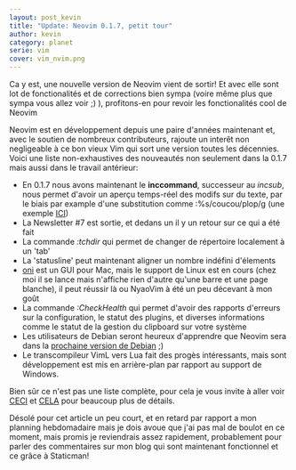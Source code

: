 ```yaml
---
layout: post_kevin
title: "Update: Neovim 0.1.7, petit tour"
author: kevin
category: planet
serie: vim
cover: vim_nvim.png
---
```


Ca y est, une nouvelle version de Neovim vient de sortir! Et avec elle sont lot de fonctionalités et de corrections bien sympa (voire même plus que sympa vous allez voir ;) ), profitons-en pour revoir les fonctionalités cool de Neovim

<!--break-->

Neovim est en développement depuis une paire d'années maintenant et, avec le soutien de nombreux contributeurs, rajoute un interêt non negligeable à ce bon vieux Vim qui sort une version toutes les décennies. Voici une liste non-exhaustives des nouveautés non seulement dans la 0.1.7 mais aussi dans le travail antérieur:

* En 0.1.7 nous avons maintenant le __inccommand__, successeur au _incsub_, nous permet d'avoir un aperçu temps-réel des modifs sur du texte, par le biais par example d'une substitution comme :%s/coucou/plop/g (une exemple [ICI](https://asciinema.org/a/92207))
* La Newsletter #7 est sortie, et dedans un il y un retour sur ce qui a été fait
* La commande _:tchdir_ qui permet de changer de répertoire localement à un 'tab'
* La 'statusline' peut maintenant aligner un nombre indéfini d'élements
* [oni](https://github.com/extr0py/oni) est un GUI pour Mac, mais le support de Linux est en cours (chez moi il se lance mais n'affiche rien d'autre qu'une barre et une page blanche), il peut réussir là ou NyaoVim à été un peu décevant à mon goût
* La commande _:CheckHealth_ qui permet d'avoir des rapports d'erreurs sur la configuration, le statut des plugins, et diverses informations comme le statut de la gestion du clipboard sur votre système
* Les utilisateurs de Debian seront heureux d'apprendre que Neovim sera dans la [prochaine version de Debian](https://packages.debian.org/stretch/neovim) ;)
* Le transcompileur VimL vers Lua fait des progès intéressants, mais sont développement est mis en arrière-plan par rapport au support de Windows.

Bien sûr ce n'est pas une liste complète, pour cela je vous invite à aller voir [CECI](https://neovim.io/news/) et [CELA](https://github.com/neovim/neovim/releases/tag/v0.1.7) pour beaucoup plus de détails.

Désolé pour cet article un peu court, et en retard par rapport a mon planning hebdomadaire mais je dois avoue que j'ai pas mal de boulot en ce moment, mais promis je reviendrais assez rapidement, probablement pour parler des commentaires sur mon blog qui sont maintenant fonctionnel et ce grâce à Staticman!
